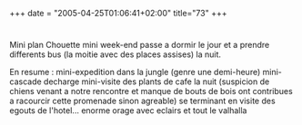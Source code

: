 +++
date = "2005-04-25T01:06:41+02:00"
title="73"
+++
#
Mini plan
Chouette mini week-end passe a dormir le jour et a prendre differents bus (la moitie avec des places assises) la nuit.

En resume :
mini-expedition dans la jungle (genre une demi-heure)
mini-cascade decharge
mini-visite des plants de cafe la nuit (suspicion de chiens venant a notre rencontre et manque de bouts de bois ont contribues a racourcir cette promenade sinon agreable) se terminant en visite des egouts de l'hotel...
enorme orage avec eclairs et tout le valhalla

